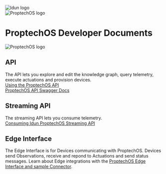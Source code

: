 ![Idun logo](images/Idun-logotype-ex.png)  
![ProptechOS logo](images/ProptechOS-logotype-ex.png)

# ProptechOS Developer Documents
![ProptechOS logo](images/p8s_overview.png)

## API
The API lets you explore and edit the knowledge graph, query telemetry, execute actuations and provision devices.  
[Using the ProptechOS API](ProptechOS-Api)  
[ProptechOS API Swagger Docs](https://proptechos.com/api/swagger-ui.html)

## Streaming API
The streaming API lets you consume telemetry.  
[Consuming Idun ProptechOS Streaming API](ProptechOS-Streaming-Api)

## Edge Interface
The Edge Interface is for Devices communicating with ProptechOS.
Devices send Observations, receive and repond to Actuations and send status messages.
Learn about Edge integrations with the [ProptechOS Edge Interface and sample Connector](ProptechOS-Edge-Interface).  

